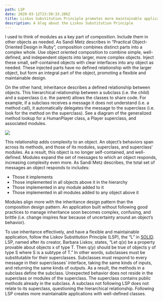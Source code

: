 ```yaml
---
path: LSP
date: 2020-03-12T23:50:33.286Z
title: Liskov Substitution Principle promotes more maintainable applications
description: A blog about the Liskov Substitution Principle
---
```

I used to think of modules as a key part of composition. Include them in other objects as needed. As Sandi Metz describes in “Practical Object-Oriented Design in Ruby”, composition combines distinct parts into a complex whole. Use object oriented composition to combine simple, well-defined, and independent objects into larger, more complex objects. Inject these small, self-contained objects with clear interfaces into any object as needed. These injected parts have no defined relationship with the larger object, but form an integral part of the object, promoting a flexible and maintainable design.

On the other hand, inheritance describes a defined relationship between objects. This hierarchical relationship between a subclass (i.e. the child) and a superclass (i.e. the parent) allows the classes to share code. For example, if a subclass receives a message it does not understand (i.e. a method call), it automatically delegates the message to the superclass (i.e. look for the method on the superclass). See a diagram of the generalized method lookup for a HumanPlayer class, a Player superclass, and associated modules.

![](https://docs.google.com/drawings/u/0/d/sqkAetLGsDy8KiXtTvAcr2A/image?w=135&h=492&rev=1&ac=1&parent=1sTdbBxbiyCENHvzH71p0yt4NegvXKiQYUWGMz7P3GDo)

This relationship adds complexity to an object. An object’s behaviors span across its methods, and those of its modules, superclass, and superclass’ modules. As a result, this object is no longer self-contained, and well-defined. Modules expand the set of messages to which an object responds, increasing complexity even more. As Sandi Metz describes, the total set of messages an object responds to includes:

* Those it implements
* Those implemented in all objects above it in the hierarchy
* Those implemented in any module added to it
* Those implemented in all modules added to any object above it

Modules align more with the inheritance design pattern than the composition design pattern. An application built without following good practices to manage inheritance soon becomes complex, confusing, and brittle (i.e. change inspires fear because of uncertainty around an object’s behavior).

To use inheritance effectively, and have a flexible and maintainable application, follow the Liskov Substitution Principle (LSP), the “L” in [SOLID](https://en.wikipedia.org/wiki/SOLID). LSP, named after its creator, Barbara Liskov, states, “Let q(x) be a property provable about objects x of type T. Then q(y) should be true of objects y of type S where S is a subtype of T.” In other words, subclasses must be substitutable for their superclasses. Subclasses must respond to every message in their superclasses’ interface, taking the same kinds of inputs, and returning the same kinds of outputs. As a result, the methods in a subclass define the subclass. Unexpected behavior does not reside in the superclass or modules of the superclass. The superclass contains public methods already in the subclass. A subclass not following LSP does not relate to its superclass, questioning the hierarchical relationship. Following LSP creates more maintainable applications with well-defined classes.

